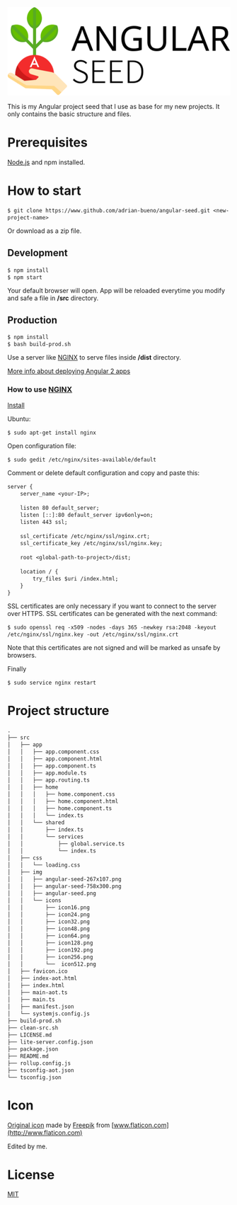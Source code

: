 ![angular-seed-icon](src/img/angular-seed.png?raw=true)

This is my Angular project seed that I use as base for my new projects.
It only contains the basic structure and files.

# Prerequisites

[Node.js](https://nodejs.org) and npm installed.

# How to start

```
$ git clone https://www.github.com/adrian-bueno/angular-seed.git <new-project-name>
```

Or download as a zip file.

## Development

```
$ npm install
$ npm start
```

Your default browser will open. App will be reloaded everytime you modify and safe a file in __/src__ directory.

## Production

```
$ npm install
$ bash build-prod.sh
```

Use a server like [NGINX](https://www.nginx.com) to serve files inside __/dist__ directory.

[More info about deploying Angular 2 apps](https://angular.io/docs/ts/latest/guide/deployment.html)

### How to use [NGINX](https://www.nginx.com)

[Install](https://www.nginx.com/resources/wiki/start/topics/tutorials/install/)

Ubuntu:

```
$ sudo apt-get install nginx
```

Open configuration file:

```
$ sudo gedit /etc/nginx/sites-available/default
```

Comment or delete default configuration and copy and paste this:

```
server {
    server_name <your-IP>;

    listen 80 default_server;
    listen [::]:80 default_server ipv6only=on;
    listen 443 ssl;

    ssl_certificate /etc/nginx/ssl/nginx.crt;
    ssl_certificate_key /etc/nginx/ssl/nginx.key;

    root <global-path-to-project>/dist;

    location / {
        try_files $uri /index.html;
    }
}
```

SSL certificates are only necessary if you want to connect to the server over HTTPS.
SSL certificates can be generated with the next command:

```
$ sudo openssl req -x509 -nodes -days 365 -newkey rsa:2048 -keyout /etc/nginx/ssl/nginx.key -out /etc/nginx/ssl/nginx.crt
```

Note that this certificates are not signed and will be marked as unsafe by browsers.

Finally
```
$ sudo service nginx restart
```

# Project structure

```
.
├── src
│   ├── app
│   │   ├── app.component.css
│   │   ├── app.component.html
│   │   ├── app.component.ts
│   │   ├── app.module.ts
│   │   ├── app.routing.ts
│   │   ├── home
│   │   │   ├── home.component.css
│   │   │   ├── home.component.html
│   │   │   ├── home.component.ts
│   │   │   └── index.ts
│   │   └── shared
│   │       ├── index.ts
│   │       └── services
│   │           ├── global.service.ts
│   │           └── index.ts
│   ├── css
│   │   └── loading.css
│   ├── img
│   │   ├── angular-seed-267x107.png
│   │   ├── angular-seed-758x300.png
│   │   ├── angular-seed.png
│   │   └── icons
│   │       ├── icon16.png
│   │       ├── icon24.png
│   │       ├── icon32.png
│   │       ├── icon48.png
│   │       ├── icon64.png
│   │       ├── icon128.png
│   │       ├── icon192.png
│   │       ├── icon256.png
│   │       └──  icon512.png
│   ├── favicon.ico
│   ├── index-aot.html
│   ├── index.html
│   ├── main-aot.ts
│   ├── main.ts
│   ├── manifest.json
│   └── systemjs.config.js
├── build-prod.sh
├── clean-src.sh
├── LICENSE.md
├── lite-server.config.json
├── package.json
├── README.md
├── rollup.config.js
├── tsconfig-aot.json
└── tsconfig.json
```

# Icon

[Original icon]( http://www.flaticon.com/free-icon/sprout_355401) made by [Freepik](http://www.freepik.com/) from [www.flaticon.com](http://www.flaticon.com)

Edited by me.

# License
[MIT](LICENSE.md)
